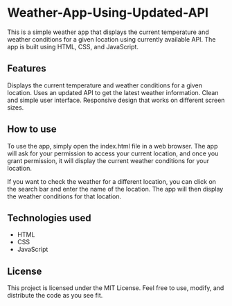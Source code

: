 # Weather-App-Using-Updated-API
This is a simple weather app that displays the current temperature and weather conditions for a given location using currently available API. The app is built using HTML, CSS, and JavaScript.

## Features
Displays the current temperature and weather conditions for a given location.
Uses an updated API to get the latest weather information.
Clean and simple user interface.
Responsive design that works on different screen sizes.

## How to use
To use the app, simply open the index.html file in a web browser. The app will ask for your permission to access your current location, and once you grant permission, it will display the current weather conditions for your location.

If you want to check the weather for a different location, you can click on the search bar and enter the name of the location. The app will then display the weather conditions for that location.

## Technologies used
- HTML
- CSS
- JavaScript

## License
This project is licensed under the MIT License. Feel free to use, modify, and distribute the code as you see fit.
